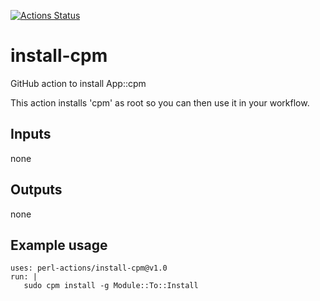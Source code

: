 [![Actions Status](https://github.com/perl-actions/install-cpm/workflows/check/badge.svg)](https://github.com/perl-actions/install-cpm/actions)

# install-cpm

GitHub action to install App::cpm

This action installs 'cpm' as root so you can then use it in your workflow.

## Inputs

none

## Outputs

none

## Example usage

```
uses: perl-actions/install-cpm@v1.0
run: |
   sudo cpm install -g Module::To::Install
```